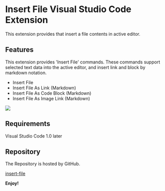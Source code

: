 # Insert File Visual Studio Code Extension
This extension provides that insert a file contents in active editor.

## Features
This extension provides 'Insert File' commands. These commands support selected text data into the active editor, and insert link and block by markdown notation.

- Insert File
- Insert File As Link (Markdown)
- Insert File As Code Block (Markdown)
- Insert File As Image Link (Markdown)

![](https://raw.githubusercontent.com/thayamizu/insert-file/master/img/img1.gif)

## Requirements

Visual Studio Code 1.0 later

## Repository
The Repository is hosted by GitHub.

[insert-file](https://github.com/thayamizu/insert-file)

**Enjoy!**